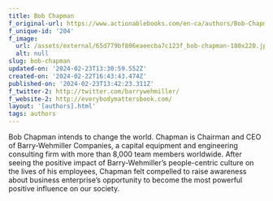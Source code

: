 ```yaml
---
title: Bob Chapman
f_original-url: https://www.actionablebooks.com/en-ca/authors/Bob-Chapman/
f_unique-id: '204'
f_image:
  url: /assets/external/65d779bf806eaeecba7c123f_bob-chapman-180x220.jpeg
  alt: null
slug: bob-chapman
updated-on: '2024-02-23T13:30:59.552Z'
created-on: '2024-02-22T16:43:43.474Z'
published-on: '2024-02-23T13:42:23.311Z'
f_twitter-2: http://twitter.com/barrywehmiller/
f_website-2: http://everybodymattersbook.com/
layout: '[authors].html'
tags: authors
---
```


Bob Chapman intends to change the world. Chapman is Chairman and CEO of Barry-Wehmiller Companies, a capital equipment and engineering consulting firm with more than 8,000 team members worldwide. After seeing the positive impact of Barry-Wehmiller’s people-centric culture on the lives of his employees, Chapman felt compelled to raise awareness about business enterprise’s opportunity to become the most powerful positive influence on our society.
